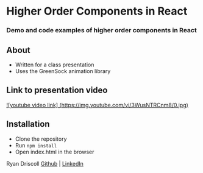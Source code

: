 # Higher Order Components in React
### Demo and code examples of higher order components in React ###

## About
 - Written for a class presentation
 - Uses the GreenSock animation library
 
## Link to presentation video
[![youtube video link] (https://img.youtube.com/vi/3WusNTRCnm8/0.jpg)](https://www.youtube.com/watch?v=3WusNTRCnm8)

## Installation
 - Clone the repository
 - Run `npm install`
 - Open index.html in the browser

Ryan Driscoll <a  target="_blank" href="https://github.com/RyanDriscoll/">Github</a> | <a target="_blank" href="https://linkedin.com/in/rpdriscoll/">LinkedIn</a>
